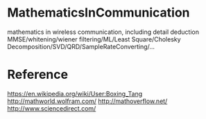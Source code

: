 # MathematicsInCommunication
mathematics in wireless communication, including detail deduction MMSE/whitening/wiener filtering/ML/Least Square/Cholesky Decomposition/SVD/QRD/SampleRateConverting/...

# Reference
https://en.wikipedia.org/wiki/User:Boxing_Tang
http://mathworld.wolfram.com/
http://mathoverflow.net/
http://www.sciencedirect.com/
